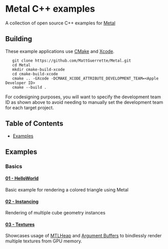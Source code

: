 # Metal C++ examples

A collection of open source C++ examples for [Metal](https://developer.apple.com/metal)

## Building

These example applications use [CMake](https://www.cmake.org) and [Xcode](https://developer.apple.com/xcode/).

```
   git clone https://github.com/MattGuerrette/Metal.git
   cd Metal
   mkdir cmake-build-xcode
   cd cmake-build-xcode
   cmake .. -GXcode -DCMAKE_XCODE_ATTRIBUTE_DEVELOPMENT_TEAM=<Apple Developer ID>
   cmake --build .
```

For codesigning purposes, you will want to specify the development team ID as shown above to avoid needing
to manually set the development team for each target project.

## Table of Contents

+ [Examples](#Examples)

## Examples

### Basics

#### [01 - HelloWorld](source/helloworld/)

Basic example for rendering a colored triangle using Metal

#### [02 - Instancing](source/instancing/)

Rendering of multiple cube geometry instances

#### [03 - Textures](source/textures/)

Showcases usage of [MTLHeap](https://developer.apple.com/documentation/metal/mtlheap) and [Argument Buffers](https://developer.apple.com/documentation/metal/buffers/improving_cpu_performance_by_using_argument_buffers) to bindlessly render multiple textures from GPU memory.
